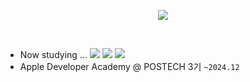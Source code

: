 <p align="center">
  <img src="https://readme-typing-svg.demolab.com?font=Modak&size=40&duration=3000&pause=800&color=5FA9FF&center=true&vCenter=true&width=500&lines=Hej%2C+v%C3%A4rlden!+Jag+heter+Jia!;Hello%2C+World!+I'm+Jia!" />
</p>

<br>

- Now studying ...
![](https://img.shields.io/badge/Swift-informational?style=flat&logo=swift&logoColor=white&color=2959B4)
![](https://img.shields.io/badge/UIKit-informational?style=flat&logo=uikit&logoColor=white&color=2959B4)
![](https://img.shields.io/badge/SwiftUI-informational?style=flat&logo=swift&logoColor=white&color=2959B4)
- Apple Developer Academy @ POSTECH 3기 `~2024.12`

